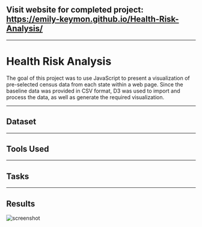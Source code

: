 ## Visit website for completed project:  https://emily-keymon.github.io/Health-Risk-Analysis/

---
# Health Risk Analysis
The goal of this project was to use JavaScript to present a visualization of pre-selected census data from each state within a web page. Since the baseline data was provided in CSV format, D3 was used to import and process the data, as well as generate the required visualization.

---
## Dataset


---
## Tools Used


---
## Tasks


---


## Results
![screenshot](https://user-images.githubusercontent.com/64673015/95002404-31e29480-0599-11eb-8c0e-aaee1096308a.PNG)

